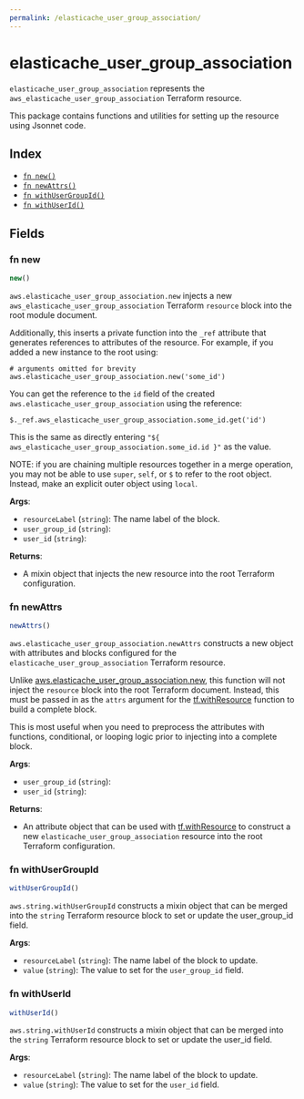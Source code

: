 ```yaml
---
permalink: /elasticache_user_group_association/
---
```


# elasticache_user_group_association

`elasticache_user_group_association` represents the `aws_elasticache_user_group_association` Terraform resource.



This package contains functions and utilities for setting up the resource using Jsonnet code.


## Index

* [`fn new()`](#fn-new)
* [`fn newAttrs()`](#fn-newattrs)
* [`fn withUserGroupId()`](#fn-withusergroupid)
* [`fn withUserId()`](#fn-withuserid)

## Fields

### fn new

```ts
new()
```


`aws.elasticache_user_group_association.new` injects a new `aws_elasticache_user_group_association` Terraform `resource`
block into the root module document.

Additionally, this inserts a private function into the `_ref` attribute that generates references to attributes of the
resource. For example, if you added a new instance to the root using:

    # arguments omitted for brevity
    aws.elasticache_user_group_association.new('some_id')

You can get the reference to the `id` field of the created `aws.elasticache_user_group_association` using the reference:

    $._ref.aws_elasticache_user_group_association.some_id.get('id')

This is the same as directly entering `"${ aws_elasticache_user_group_association.some_id.id }"` as the value.

NOTE: if you are chaining multiple resources together in a merge operation, you may not be able to use `super`, `self`,
or `$` to refer to the root object. Instead, make an explicit outer object using `local`.

**Args**:
  - `resourceLabel` (`string`): The name label of the block.
  - `user_group_id` (`string`): 
  - `user_id` (`string`): 

**Returns**:
- A mixin object that injects the new resource into the root Terraform configuration.


### fn newAttrs

```ts
newAttrs()
```


`aws.elasticache_user_group_association.newAttrs` constructs a new object with attributes and blocks configured for the `elasticache_user_group_association`
Terraform resource.

Unlike [aws.elasticache_user_group_association.new](#fn-elasticache_user_group_associationnew), this function will not inject the `resource`
block into the root Terraform document. Instead, this must be passed in as the `attrs` argument for the
[tf.withResource](https://github.com/tf-libsonnet/core/tree/main/docs#fn-withresource) function to build a complete block.

This is most useful when you need to preprocess the attributes with functions, conditional, or looping logic prior to
injecting into a complete block.

**Args**:
  - `user_group_id` (`string`): 
  - `user_id` (`string`): 

**Returns**:
  - An attribute object that can be used with [tf.withResource](https://github.com/tf-libsonnet/core/tree/main/docs#fn-withresource) to construct a new `elasticache_user_group_association` resource into the root Terraform configuration.


### fn withUserGroupId

```ts
withUserGroupId()
```

`aws.string.withUserGroupId` constructs a mixin object that can be merged into the `string`
Terraform resource block to set or update the user_group_id field.



**Args**:
  - `resourceLabel` (`string`): The name label of the block to update.
  - `value` (`string`): The value to set for the `user_group_id` field.


### fn withUserId

```ts
withUserId()
```

`aws.string.withUserId` constructs a mixin object that can be merged into the `string`
Terraform resource block to set or update the user_id field.



**Args**:
  - `resourceLabel` (`string`): The name label of the block to update.
  - `value` (`string`): The value to set for the `user_id` field.
